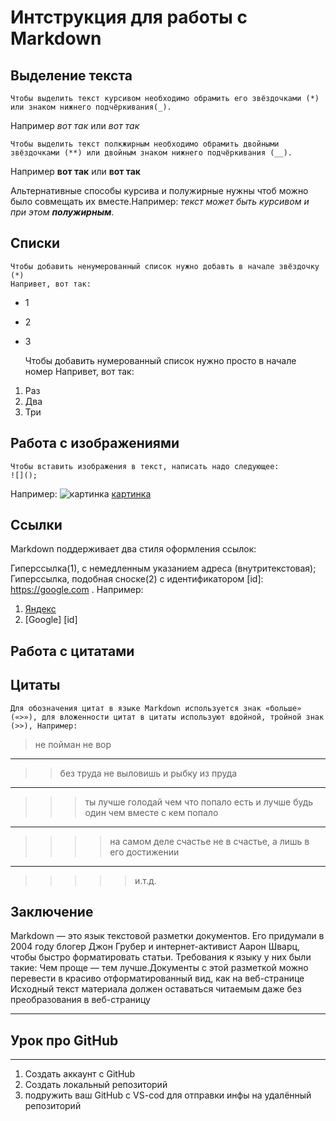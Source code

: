 # Интструкция для работы с Markdown

## Выделение текста

    Чтобы выделить текст курсивом необходимо обрамить его звёздочками (*) или знаком нижнего подчёркивания(_).

Например _вот так_ или _вот так_

    Чтобы выделить текст полкжирным необходимо обрамить двойными звёздочками (**) или двойным знаком нижнего подчёркивания (__).

Например **вот так** или **вот так**

Альтернативные способы курсива и полужирные нужны чтоб можно было совмещать их вместе.Например:
_текст может быть курсивом и при этом **полужирным**_.

## Списки

    Чтобы добавить ненумерованный список нужно добавть в начале звёздочку (*)
    Напривет, вот так:

- 1
- 2
- 3

  Чтобы добавить нумерованный список нужно просто в начале номер
  Напривет, вот так:

1. Раз
2. Два
3. Три

## Работа с изображениями

    Чтобы вставить изображения в текст, написать надо следующее:
    ![]();

Например:
![картинка](./sea.jpg)
[картинка](./sea.jpg)

## Ссылки

Markdown поддерживает два стиля оформления ссылок:

Гиперссылка(1), с немедленным указанием адреса (внутритекстовая);
Гиперссылка, подобная сноске(2) с идентификатором [id]: https://google.com . Например:

1. [Яндекс](https://yandex.ru)
2. [Google] [id]

## Работа с цитатами

## Цитаты

    Для обозначения цитат в языке Markdown используется знак «больше» («>»), для вложенности цитат в цитаты используют вдойной, тройной знак (>>), Например:

> не пойман не вор

---

> > без труда не выловишь и рыбку из пруда

---

> > > ты лучше голодай чем что попало есть и лучше будь один чем вместе с кем попало

---

> > > > на самом деле счастье не в счастье, а лишь в его достижении

---

> > > > > и.т.д.

## Заключение

Markdown — это язык текстовой разметки документов. Его придумали в 2004 году блогер Джон Грубер и интернет-активист Аарон Шварц, чтобы быстро форматировать статьи. Требования к языку у них были такие:
Чем проще — тем лучше.Документы с этой разметкой можно перевести в красиво отформатированный вид, как на веб-странице
Исходный текст материала должен оставаться читаемым даже без преобразования в веб-страницу

---

## Урок про GitHub

---

1. Создать аккаунт с GitHub
2. Создать локальный репозиторий
3. подружить ваш GitHub с VS-cod для отправки инфы на удалённый репозиторий
